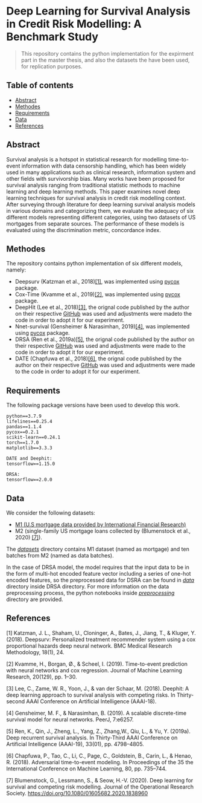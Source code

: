 # Deep Learning for Survival Analysis in Credit Risk Modelling: A Benchmark Study
> This repository contains the python implementation for the expirment part in the master thesis, and also the datasets the have been used, for replication purposes. 

## Table of contents
* [Abstract](#abstract)
* [Methodes](#methods)
* [Requirements](#requirements)
* [Data](#data)
* [References](#references)

## Abstract
Survival analysis is a hotspot in statistical research for modelling time-to-event information
with data censorship handling, which has been widely used in many applications such as
clinical research, information system and other fields with survivorship bias. Many works
have been proposed for survival analysis ranging from traditional statistic methods to machine
learning and deep learning methods. This paper examines novel deep learning techniques for
survival analysis in credit risk modelling context. After surveying through literature for deep
learning survival analysis models in various domains and categorizing them, we evaluate the
adequacy of six different models representing different categories, using two datasets of US
mortgages from separate sources. The performance of these models is evaluated using the
discrimination metric, concordance index.

## Methodes 
The repository contains python implementation of six different models, namely:
* Deepsurv (Katzman et al., 2018)<a href="#references">[1]</a>, was implemented using [pycox](https://github.com/havakv/pycox) package.
* Cox-Time (Kvamme et al., 2019)<a href="#references">[2]</a>, was implemented using [pycox](https://github.com/havakv/pycox) package.
* DeepHit (Lee et al., 2018)<a href="#references">[3]</a>, the orignal code published by the author on their respective [GitHub](https://github.com/chl8856/DeepHit) was used and adjustments were madeto the code in order to adopt it for our experiment.
* Nnet-survival (Gensheimer & Narasimhan, 2019)<a href="#references">[4]</a>, was implemented using [pycox](https://github.com/havakv/pycox) package.
* DRSA (Ren et al., 2019a)<a href="#references">[5]</a>, the orignal code published by the author on their respective [GitHub](https://github.com/rk2900/DRSA) was used and adjustments were made to the code in order to adopt it for our experiment.
* DATE (Chapfuwa et al., 2018)<a href="#references">[6]</a>, the orignal code published by the author on their respective [GitHub](https://github.com/paidamoyo/adversarial_time_to_event) was used and adjustments were made to the code in order to adopt it for our experiment.


## Requirements
The following package versions have been used to develop this work.
```
python==3.7.9
lifelines==0.25.4
pandas==1.1.4
pycox==0.2.1
scikit-learn==0.24.1
torch==1.7.0
matplotlib==3.3.3

DATE and Deephit:
tensorflow==1.15.0

DRSA: 
tensorflow==2.0.0
```
## Data
We consider the following datasets:
- [M1 (U.S mortgage data provided by International Financial Research)](http://www.internationalfinancialresearch.org)
- M2 (single-family US mortgage loans collected by (Blumenstock et al., 2020) <a href="#references">[7]</a>).

The [*datasets*](./datasets) directory contains M1 dataset (named as mortgage) and ten batches from M2 (named as data batches).

In the case of DRSA model, the model requires that the input data to be in the form of multi-hot encoded feature vector including a series of one-hot
encoded features, so the preprocessed data for DSRA can be found in [*data*](./DRSA/data) directory inside DRSA directory. For more information on the data preprocessing process, the python notebooks inside [*preprocessing*](./DRSA/data) directory are provided.



## References
  \[1\] Katzman, J. L., Shaham, U., Cloninger, A., Bates, J., Jiang, T., & Kluger, Y. (2018). Deepsurv:
Personalized treatment recommender system using a cox proportional hazards deep
neural network. BMC Medical Research Methodology, 18(1), 24. 

  \[2\] Kvamme, H., Borgan, Ø., & Scheel, I. (2019). Time-to-event prediction with neural networks
and cox regression. Journal of Machine Learning Research, 20(129), pp. 1–30. 

  \[3\] Lee, C., Zame, W. R., Yoon, J., & van der Schaar, M. (2018). Deephit: A deep learning approach
to survival analysis with competing risks. In Thirty-second AAAI Conference on Artificial
Intelligence (AAAI-18). 

  \[4\] Gensheimer, M. F., & Narasimhan, B. (2019). A scalable discrete-time survival model for neural
networks. PeerJ, 7:e6257. 

  \[5\] Ren, K., Qin, J., Zheng, L., Yang, Z., Zhang,W., Qiu, L., & Yu, Y. (2019a). Deep recurrent survival
analysis. In Thirty-Third AAAI Conference on Artificial Intelligence (AAAI-19), 33(01), pp.
4798–4805. 

  \[6\] Chapfuwa, P., Tao, C., Li, C., Page, C., Goldstein, B., Carin, L., & Henao, R. (2018). Adversarial
time-to-event modeling. In Proceedings of the 35 the International Conference on Machine
Learning, 80, pp. 735–744. 

  \[7\] Blumenstock, G., Lessmann, S., & Seow, H.-V. (2020). Deep learning for survival and competing
risk modelling. Journal of the Operational Research Society. https://doi.org/10.1080/01605682.2020.1838960

